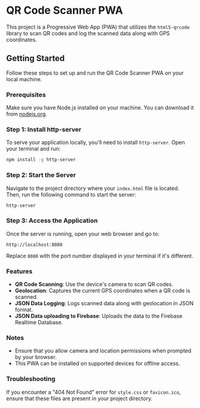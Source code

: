 # QR Code Scanner PWA

This project is a Progressive Web App (PWA) that utilizes the `html5-qrcode` library to scan QR codes and log the scanned data along with GPS coordinates.

## Getting Started

Follow these steps to set up and run the QR Code Scanner PWA on your local machine.

### Prerequisites

Make sure you have Node.js installed on your machine. You can download it from [nodejs.org](https://nodejs.org/).

### Step 1: Install http-server

To serve your application locally, you'll need to install `http-server`. Open your terminal and run:

```bash
npm install -g http-server
```

### Step 2: Start the Server

Navigate to the project directory where your `index.html` file is located. Then, run the following command to start the server:

```bash
http-server
```

### Step 3: Access the Application

Once the server is running, open your web browser and go to:

```
http://localhost:8080
```

Replace `8080` with the port number displayed in your terminal if it's different.

### Features

- **QR Code Scanning**: Use the device's camera to scan QR codes.
- **Geolocation**: Captures the current GPS coordinates when a QR code is scanned.
- **JSON Data Logging**: Logs scanned data along with geolocation in JSON format.
- **JSON Data uploading to Firebase**: Uploads the data to the Firebase Realtime Database.

### Notes

- Ensure that you allow camera and location permissions when prompted by your browser.
- This PWA can be installed on supported devices for offline access.

### Troubleshooting

If you encounter a "404 Not Found" error for `style.css` or `favicon.ico`, ensure that these files are present in your project directory. 